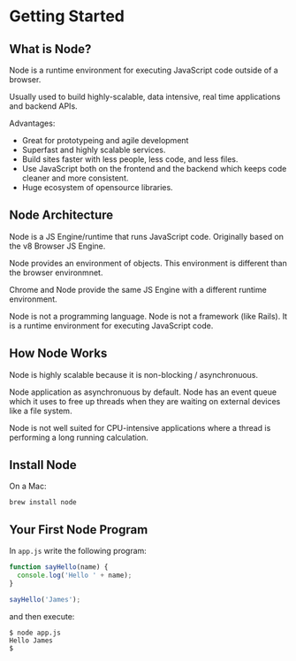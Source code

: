 # Getting Started

## What is Node?

Node is a runtime environment for executing JavaScript code outside of a browser.

Usually used to build highly-scalable, data intensive, real time applications and backend APIs.

Advantages:

* Great for prototypeing and agile development
* Superfast and highly scalable services.
* Build sites faster with less people, less code, and less files.
* Use JavaScript both on the frontend and the backend which keeps code cleaner and
  more consistent.
* Huge ecosystem of opensource libraries.

## Node Architecture

Node is a JS Engine/runtime that runs JavaScript code. Originally based on the v8
Browser JS Engine.

Node provides an environment of objects. This environment is different than the browser
environmnet.

Chrome and Node provide the same JS Engine with a different runtime environment.

Node is not a programming language. Node is not a framework (like Rails). It is
a runtime environment for executing JavaScript code.

## How Node Works

Node is highly scalable because it is non-blocking / asynchronuous.

Node application as asynchronuous by default. Node has an event queue which it
uses to free up threads when they are waiting on external devices like a
file system.

Node is not well suited for CPU-intensive applications where a thread
is performing a long running calculation.

## Install Node

On a Mac:

`brew install node`

## Your First Node Program

In `app.js` write the following program:

```javascript
function sayHello(name) {
  console.log('Hello ' + name);
}

sayHello('James');
```

and then execute:

```shell
$ node app.js
Hello James
$
```
